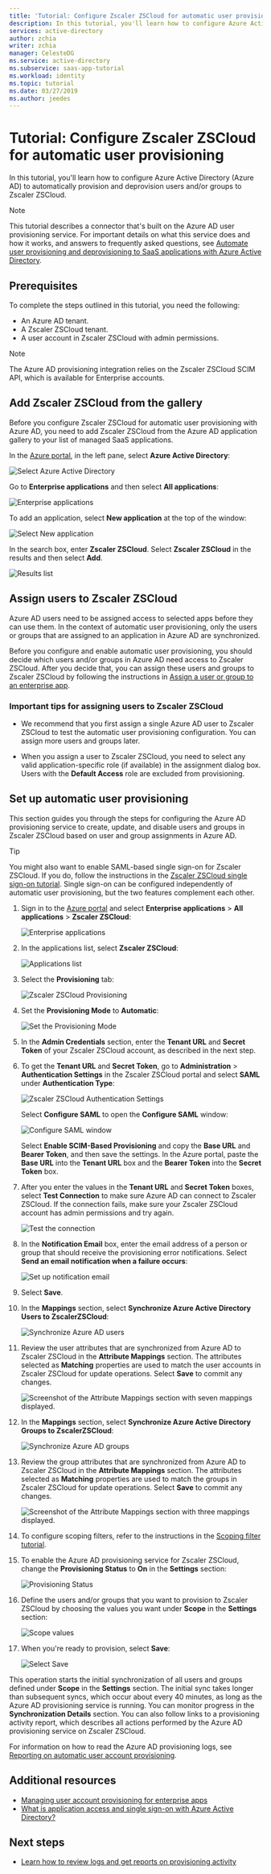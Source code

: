```yaml
---
title: 'Tutorial: Configure Zscaler ZSCloud for automatic user provisioning with Azure Active Directory | Microsoft Docs'
description: In this tutorial, you'll learn how to configure Azure Active Directory to automatically provision and deprovision user accounts to Zscaler ZSCloud.
services: active-directory
author: zchia
writer: zchia
manager: CelesteDG
ms.service: active-directory
ms.subservice: saas-app-tutorial
ms.workload: identity
ms.topic: tutorial
ms.date: 03/27/2019
ms.author: jeedes
---
```


# Tutorial: Configure Zscaler ZSCloud for automatic user provisioning

In this tutorial, you'll learn how to configure Azure Active Directory (Azure AD) to automatically provision and deprovision users and/or groups to Zscaler ZSCloud.

> [!NOTE]
> This tutorial describes a connector that's built on the Azure AD user provisioning service. For important details on what this service does and how it works, and answers to frequently asked questions, see [Automate user provisioning and deprovisioning to SaaS applications with Azure Active Directory](../active-directory-saas-app-provisioning.md).


## Prerequisites

To complete the steps outlined in this tutorial, you need the following:

* An Azure AD tenant.
* A Zscaler ZSCloud tenant.
* A user account in Zscaler ZSCloud with admin permissions.

> [!NOTE]
> The Azure AD provisioning integration relies on the Zscaler ZSCloud SCIM API, which is available for Enterprise accounts.

## Add Zscaler ZSCloud from the gallery

Before you configure Zscaler ZSCloud for automatic user provisioning with Azure AD, you need to add Zscaler ZSCloud from the Azure AD application gallery to your list of managed SaaS applications.

In the [Azure portal](https://portal.azure.com), in the left pane, select **Azure Active Directory**:

![Select Azure Active Directory](common/select-azuread.png)

Go to **Enterprise applications** and then select **All applications**:

![Enterprise applications](common/enterprise-applications.png)

To add an application, select **New application** at the top of the window:

![Select New application](common/add-new-app.png)

In the search box, enter **Zscaler ZSCloud**. Select **Zscaler ZSCloud** in the results and then select **Add**.

![Results list](common/search-new-app.png)

## Assign users to Zscaler ZSCloud

Azure AD users need to be assigned access to selected apps before they can use them. In the context of automatic user provisioning, only the users or groups that are assigned to an application in Azure AD are synchronized.

Before you configure and enable automatic user provisioning, you should decide which users and/or groups in Azure AD need access to Zscaler ZSCloud. After you decide that, you can assign these users and groups to Zscaler ZSCloud by following the instructions in [Assign a user or group to an enterprise app](https://docs.microsoft.com/azure/active-directory/active-directory-coreapps-assign-user-azure-portal).

### Important tips for assigning users to Zscaler ZSCloud

* We recommend that you first assign a single Azure AD user to Zscaler ZSCloud to test the automatic user provisioning configuration. You can assign more users and groups later.

* When you assign a user to Zscaler ZSCloud, you need to select any valid application-specific role (if available) in the assignment dialog box. Users with the **Default Access** role are excluded from provisioning.

## Set up automatic user provisioning

This section guides you through the steps for configuring the Azure AD provisioning service to create, update, and disable users and groups in Zscaler ZSCloud based on user and group assignments in Azure AD.

> [!TIP]
> You might also want to enable SAML-based single sign-on for Zscaler ZSCloud. If you do, follow the instructions in the [Zscaler ZSCloud single sign-on tutorial](zscaler-zsCloud-tutorial.md). Single sign-on can be configured independently of automatic user provisioning, but the two features complement each other.

1. Sign in to the [Azure portal](https://portal.azure.com) and select **Enterprise applications** > **All applications** > **Zscaler ZSCloud**:

	![Enterprise applications](common/enterprise-applications.png)

2. In the applications list, select **Zscaler ZSCloud**:

	![Applications list](common/all-applications.png)

3. Select the **Provisioning** tab:

	![Zscaler ZSCloud Provisioning](./media/zscaler-zscloud-provisioning-tutorial/provisioningtab.png)

4. Set the **Provisioning Mode** to **Automatic**:

	![Set the Provisioning Mode](./media/zscaler-zscloud-provisioning-tutorial/provisioningcredentials.png)

5. In the **Admin Credentials** section, enter the **Tenant URL** and **Secret Token** of your Zscaler ZSCloud account, as described in the next step.

6. To get the **Tenant URL** and **Secret Token**, go to **Administration** > **Authentication Settings** in the Zscaler ZSCloud portal and select **SAML** under **Authentication Type**:

	![Zscaler ZSCloud Authentication Settings](./media/zscaler-zscloud-provisioning-tutorial/secrettoken1.png)

	Select **Configure SAML** to open the **Configure SAML** window:

	![Configure SAML window](./media/zscaler-zscloud-provisioning-tutorial/secrettoken2.png)

	Select **Enable SCIM-Based Provisioning** and copy the **Base URL** and **Bearer Token**, and then save the settings. In the Azure portal, paste the **Base URL** into the **Tenant URL** box and the **Bearer Token** into the **Secret Token** box.

7. After you enter the values in the **Tenant URL** and **Secret Token** boxes, select **Test Connection** to make sure Azure AD can connect to Zscaler ZSCloud. If the connection fails, make sure your Zscaler ZSCloud account has admin permissions and try again.

	![Test the connection](./media/zscaler-zscloud-provisioning-tutorial/testconnection.png)

8. In the **Notification Email** box, enter the email address of a person or group that should receive the provisioning error notifications. Select **Send an email notification when a failure occurs**:

	![Set up notification email](./media/zscaler-zscloud-provisioning-tutorial/Notification.png)

9. Select **Save**.

10. In the **Mappings** section, select **Synchronize Azure Active Directory Users to ZscalerZSCloud**:

	![Synchronize Azure AD users](./media/zscaler-zscloud-provisioning-tutorial/usermappings.png)

11. Review the user attributes that are synchronized from Azure AD to Zscaler ZSCloud in the **Attribute Mappings** section. The attributes selected as **Matching** properties are used to match the user accounts in Zscaler ZSCloud for update operations. Select **Save** to commit any changes.

	![Screenshot of the Attribute Mappings section with seven mappings displayed.](./media/zscaler-zscloud-provisioning-tutorial/userattributemappings.png)

12. In the **Mappings** section, select **Synchronize Azure Active Directory Groups to ZscalerZSCloud**:

	![Synchronize Azure AD groups](./media/zscaler-zscloud-provisioning-tutorial/groupmappings.png)

13. Review the group attributes that are synchronized from Azure AD to Zscaler ZSCloud in the **Attribute Mappings** section. The attributes selected as **Matching** properties are used to match the groups in Zscaler ZSCloud for update operations. Select **Save** to commit any changes.

	![Screenshot of the Attribute Mappings section with three mappings displayed.](./media/zscaler-zscloud-provisioning-tutorial/groupattributemappings.png)

14. To configure scoping filters, refer to the instructions in the [Scoping filter tutorial](./../active-directory-saas-scoping-filters.md).

15. To enable the Azure AD provisioning service for Zscaler ZSCloud, change the **Provisioning Status** to **On** in the **Settings** section:

	![Provisioning Status](./media/zscaler-zscloud-provisioning-tutorial/provisioningstatus.png)

16. Define the users and/or groups that you want to provision to Zscaler ZSCloud by choosing the values you want under **Scope** in the **Settings** section:

	![Scope values](./media/zscaler-zscloud-provisioning-tutorial/scoping.png)

17. When you're ready to provision, select **Save**:

	![Select Save](./media/zscaler-zscloud-provisioning-tutorial/saveprovisioning.png)

This operation starts the initial synchronization of all users and groups defined under **Scope** in the **Settings** section. The initial sync takes longer than subsequent syncs, which occur about every 40 minutes, as long as the Azure AD provisioning service is running. You can monitor progress in the **Synchronization Details** section. You can also follow links to a provisioning activity report, which describes all actions performed by the Azure AD provisioning service on Zscaler ZSCloud.

For information on how to read the Azure AD provisioning logs, see [Reporting on automatic user account provisioning](../active-directory-saas-provisioning-reporting.md).

## Additional resources

* [Managing user account provisioning for enterprise apps](../app-provisioning/configure-automatic-user-provisioning-portal.md)
* [What is application access and single sign-on with Azure Active Directory?](../manage-apps/what-is-single-sign-on.md)

## Next steps

* [Learn how to review logs and get reports on provisioning activity](../active-directory-saas-provisioning-reporting.md)

<!--Image references-->
[1]: ./media/zscaler-zscloud-provisioning-tutorial/tutorial-general-01.png
[2]: ./media/zscaler-zscloud-provisioning-tutorial/tutorial-general-02.png
[3]: ./media/zscaler-zscloud-provisioning-tutorial/tutorial-general-03.png
